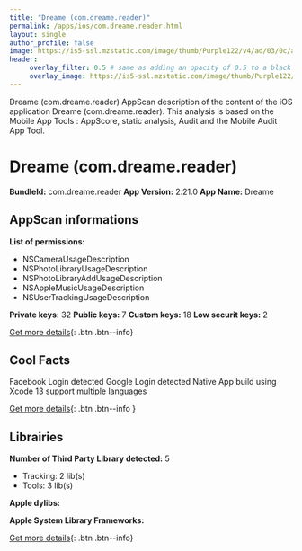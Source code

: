 ```yaml
---
title: "Dreame (com.dreame.reader)"
permalink: /apps/ios/com.dreame.reader.html
layout: single
author_profile: false
image: https://is5-ssl.mzstatic.com/image/thumb/Purple122/v4/ad/03/0c/ad030c72-81d9-28dd-4f51-19ef5097f638/AppIcon-0-0-1x_U007emarketing-0-0-0-7-0-0-sRGB-0-0-0-GLES2_U002c0-512MB-85-220-0-0.png/512x512bb.jpg
header: 
     overlay_filter: 0.5 # same as adding an opacity of 0.5 to a black background
     overlay_image: https://is5-ssl.mzstatic.com/image/thumb/Purple122/v4/ad/03/0c/ad030c72-81d9-28dd-4f51-19ef5097f638/AppIcon-0-0-1x_U007emarketing-0-0-0-7-0-0-sRGB-0-0-0-GLES2_U002c0-512MB-85-220-0-0.png/512x512bb.jpg
---
```

Dreame (com.dreame.reader) AppScan description of the content of the iOS application Dreame (com.dreame.reader). This analysis is based on the Mobile App Tools : AppScore, static analysis, Audit and the Mobile Audit App Tool.

# Dreame (com.dreame.reader)

**BundleId:** com.dreame.reader
**App Version:** 2.21.0
**App Name:** Dreame


## AppScan informations 

**List of permissions:** 
- NSCameraUsageDescription
- NSPhotoLibraryUsageDescription
- NSPhotoLibraryAddUsageDescription
- NSAppleMusicUsageDescription
- NSUserTrackingUsageDescription
  
  
**Private keys:** 32
**Public keys:** 7
**Custom keys:** 18
**Low securit keys:** 2
  
[Get more details](/pricing.html){: .btn .btn--info}

## Cool Facts

Facebook Login detected
Google Login detected
Native App
build using Xcode 13
support multiple languages
  
[Get more details](/pricing.html){: .btn .btn--info }

## Librairies 
**Number of Third Party Library detected:** 5
- Tracking: 2 lib(s)
- Tools: 3 lib(s)


**Apple dylibs:**


**Apple System Library Frameworks:**


  
[Get more details](/pricing.html){: .btn .btn--info}

